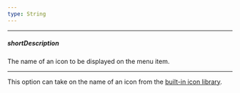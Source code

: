 ```yaml
---
type: String
---
```

---
##### shortDescription
The name of an icon to be displayed on the menu item.

---
This option can take on the name of an icon from the [built-in icon library](/concepts/60%20Themes/30%20Icon%20Library '/Documentation/Guide/Themes/Icon_Library/').